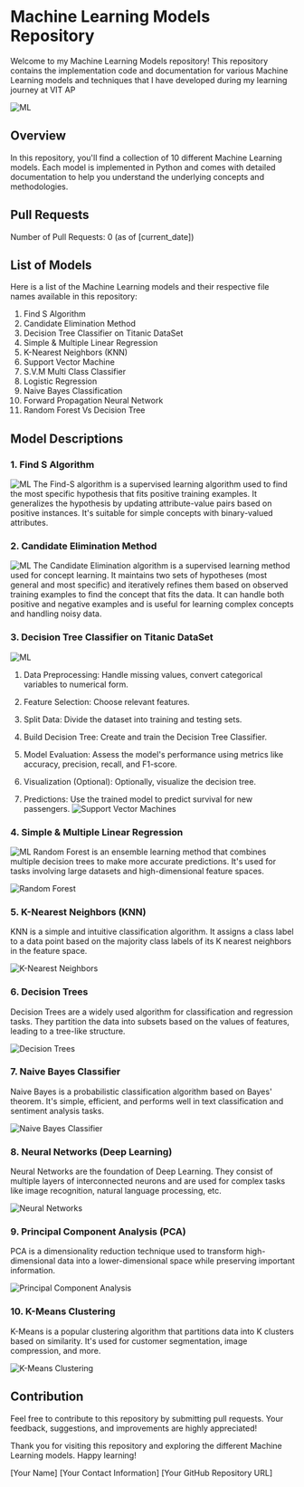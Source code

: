 # Machine Learning Models Repository

Welcome to my Machine Learning Models repository! This repository contains the implementation code and documentation for various Machine Learning models and techniques that I have developed during my learning journey at VIT AP 

![ML](https://github.com/Arya920/Different-ML-Models/blob/master/12.%20Images/ML.jpg)

## Overview

In this repository, you'll find a collection of 10 different Machine Learning models. Each model is implemented in Python and comes with detailed documentation to help you understand the underlying concepts and methodologies.

## Pull Requests

Number of Pull Requests: 0 (as of [current_date])

## List of Models

Here is a list of the Machine Learning models and their respective file names available in this repository:

1. Find S Algorithm
2. Candidate Elimination Method
3. Decision Tree Classifier on Titanic DataSet
4. Simple & Multiple Linear Regression
5. K-Nearest Neighbors (KNN)
6. Support Vector Machine
7. S.V.M Multi Class Classifier
8. Logistic Regression
9. Naive Bayes Classification
10. Forward Propagation Neural Network
11. Random Forest  Vs Decision Tree 

## Model Descriptions

### 1. Find S Algorithm
![ML](https://github.com/Arya920/Different-ML-Models/blob/master/12.%20Images/Find%20S%20algo.jpg)
The Find-S algorithm is a supervised learning algorithm used to find the most specific hypothesis that fits positive training examples. It generalizes the hypothesis by updating attribute-value pairs based on positive instances. It's suitable for simple concepts with binary-valued attributes.


### 2. Candidate Elimination Method
![ML](https://github.com/Arya920/Different-ML-Models/blob/master/12.%20Images/CandidateElimnation.JPG)
The Candidate Elimination algorithm is a supervised learning method used for concept learning. It maintains two sets of hypotheses (most general and most specific) and iteratively refines them based on observed training examples to find the concept that fits the data. It can handle both positive and negative examples and is useful for learning complex concepts and handling noisy data.



### 3. Decision Tree Classifier on Titanic DataSet
![ML](https://github.com/Arya920/Different-ML-Models/blob/master/12.%20Images/DT.png)
1. Data Preprocessing: Handle missing values, convert categorical variables to numerical form.

2. Feature Selection: Choose relevant features.

3. Split Data: Divide the dataset into training and testing sets.

4. Build Decision Tree: Create and train the Decision Tree Classifier.

5. Model Evaluation: Assess the model's performance using metrics like accuracy, precision, recall, and F1-score.

6. Visualization (Optional): Optionally, visualize the decision tree.

7. Predictions: Use the trained model to predict survival for new passengers.
![Support Vector Machines](insert_image_url_here)

### 4. Simple & Multiple Linear Regression
![ML](https://github.com/Arya920/Different-ML-Models/blob/master/12.%20Images/ML.jpg)
Random Forest is an ensemble learning method that combines multiple decision trees to make more accurate predictions. It's used for tasks involving large datasets and high-dimensional feature spaces.

![Random Forest](insert_image_url_here)

### 5. K-Nearest Neighbors (KNN)
KNN is a simple and intuitive classification algorithm. It assigns a class label to a data point based on the majority class labels of its K nearest neighbors in the feature space.

![K-Nearest Neighbors](insert_image_url_here)

### 6. Decision Trees
Decision Trees are a widely used algorithm for classification and regression tasks. They partition the data into subsets based on the values of features, leading to a tree-like structure.

![Decision Trees](insert_image_url_here)

### 7. Naive Bayes Classifier
Naive Bayes is a probabilistic classification algorithm based on Bayes' theorem. It's simple, efficient, and performs well in text classification and sentiment analysis tasks.

![Naive Bayes Classifier](insert_image_url_here)

### 8. Neural Networks (Deep Learning)
Neural Networks are the foundation of Deep Learning. They consist of multiple layers of interconnected neurons and are used for complex tasks like image recognition, natural language processing, etc.

![Neural Networks](insert_image_url_here)

### 9. Principal Component Analysis (PCA)
PCA is a dimensionality reduction technique used to transform high-dimensional data into a lower-dimensional space while preserving important information.

![Principal Component Analysis](insert_image_url_here)

### 10. K-Means Clustering
K-Means is a popular clustering algorithm that partitions data into K clusters based on similarity. It's used for customer segmentation, image compression, and more.

![K-Means Clustering](insert_image_url_here)

## Contribution

Feel free to contribute to this repository by submitting pull requests. Your feedback, suggestions, and improvements are highly appreciated!

Thank you for visiting this repository and exploring the different Machine Learning models. Happy learning!

[Your Name]
[Your Contact Information]
[Your GitHub Repository URL]

